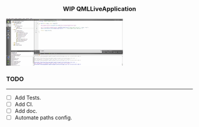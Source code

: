 <h3 align="center">WIP QMLLiveApplication</h3>

<img src="https://github.com/farmovit/QMLLiveApplication/blob/master/pic/live.gif" width="315" height="128" />

### TODO

---
- [ ] Add Tests.
- [ ] Add CI.
- [ ] Add doc.
- [ ] Automate paths config.
